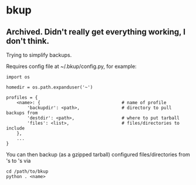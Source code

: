 # bkup

## Archived. Didn't really get everything working, I don't think.

Trying to simplify backups. 

Requires config file at ~/.bkup/config.py, for example:

	import os

	homedir = os.path.expanduser('~') 

	profiles = {
		<name>: {								# name of profile
			'backupdir': <path>,				# directory to pull backups from
			'destdir': <path>,					# where to put tarball
			'files': <list>,					# files/directories to include
		},
		...
	}

You can then backup (as a gzipped tarball) configured files/directories from <name>'s <backupdir> to <name>'s <destdir> via
	
	cd /path/to/bkup
	python . <name>

